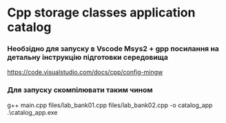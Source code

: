 # Cpp storage classes application catalog

### Необзідно для запуску в Vscode Msys2 + gpp посилання на детальну інструкцію підготовки середовища
https://code.visualstudio.com/docs/cpp/config-mingw

### Для запуску скомпілювати таким чином
g++ main.cpp files/lab_bank01.cpp files/lab_bank02.cpp  -o catalog_app 
.\catalog_app.exe
